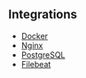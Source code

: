 ## Integrations

<div class="integrations">
  <ul>
    <li><a href="../platforms/docker/index.html">Docker</a></li>
    <li><a href="../applications/nginx/index.html">Nginx</a></li>
    <li><a href="../applications/postgresql/index.html">PostgreSQL</a></li>
    <li><a href="../log-shippers/filebeat/index.html">Filebeat</a></li>
  </ul>
</div>

